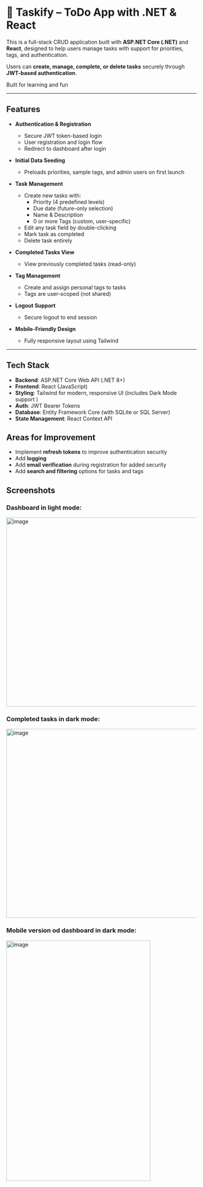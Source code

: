 # 📝 Taskify – ToDo App with .NET & React

This is a full-stack CRUD application built with **ASP.NET Core (.NET)** and **React**, designed to help users manage tasks with support for priorities, tags, and authentication.

Users can **create, manage, complete, or delete tasks** securely through **JWT-based authentication**.

Built for learning and fun

---

## Features

- **Authentication & Registration**
  - Secure JWT token-based login
  - User registration and login flow
  - Redirect to dashboard after login

- **Initial Data Seeding**
  - Preloads priorities, sample tags, and admin users on first launch

- **Task Management**
  - Create new tasks with:
    - Priority (4 predefined levels)
    - Due date (future-only selection)
    - Name & Description
    - 0 or more Tags (custom, user-specific)
  - Edit any task field by double-clicking
  - Mark task as completed
  - Delete task entirely

- **Completed Tasks View**
  - View previously completed tasks (read-only)

- **Tag Management**
  - Create and assign personal tags to tasks
  - Tags are user-scoped (not shared)

- **Logout Support**
  - Secure logout to end session
  
 - **Mobile-Friendly Design**
    - Fully responsive layout using Tailwind

---

## Tech Stack

- **Backend**: ASP.NET Core Web API (.NET 8+)
- **Frontend**: React (JavaScript)
- **Styling**: Tailwind for modern, responsive UI (includes Dark Mode support )
- **Auth**: JWT Bearer Tokens
- **Database**: Entity Framework Core (with SQLite or SQL Server)
- **State Management**: React Context API


## Areas for Improvement

- Implement **refresh tokens** to improve authentication security
- Add **logging**
- Add **email verification** during registration for added  security
- Add **search and filtering** options for tasks and tags

## Screenshots
  ### Dashboard in light mode:
<img width="800" height="500" alt="image" src="https://github.com/user-attachments/assets/624d6921-e94d-4890-87ae-4ab4c18a8c56" />



  ### Completed tasks in dark mode:
<img width="800" height="500" alt="image" src="https://github.com/user-attachments/assets/c48291a1-946a-4957-aee4-f190bb2700d0" />



 ### Mobile version od dashboard in dark mode:
<img width="381" height="636" alt="image" src="https://github.com/user-attachments/assets/08c5c37e-5e3a-4688-ba1e-f467fd84aea9" />

